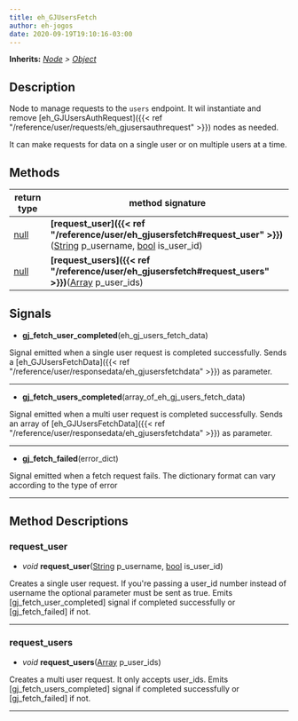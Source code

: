 ```yaml
---  
title: eh_GJUsersFetch  
author: eh-jogos  
date: 2020-09-19T19:10:16-03:00  
---  
```

**Inherits:** _[Node](https://docs.godotengine.org/en/stable/classes/class_node.html) > [Object](https://docs.godotengine.org/en/stable/classes/class_object.html)_  
## Description  
 Node to manage requests to the `users` endpoint. It wil instantiate and remove
 [eh_GJUsersAuthRequest]({{< ref "/reference/user/requests/eh_gjusersauthrequest" >}}) nodes as needed.

 It can make requests for data on a single user or on multiple users at a time.
  
  
## Methods 
  
| return type | method signature |  
| ----------- | ---------------- |  
| [null](https://docs.godotengine.org/en/stable/classes/class_null.html) | **[request_user]({{< ref "/reference/user/eh_gjusersfetch#request_user" >}})**([String](https://docs.godotengine.org/en/stable/classes/class_string.html) p_username, [bool](https://docs.godotengine.org/en/stable/classes/class_bool.html) is_user_id) |  
| [null](https://docs.godotengine.org/en/stable/classes/class_null.html) | **[request_users]({{< ref "/reference/user/eh_gjusersfetch#request_users" >}})**([Array](https://docs.godotengine.org/en/stable/classes/class_array.html) p_user_ids) |  
  
## Signals  
  
- **gj_fetch_user_completed**(eh_gj_users_fetch_data) 
  
 Signal emitted when a single user request is completed successfully. Sends a [eh_GJUsersFetchData]({{< ref "/reference/user/responsedata/eh_gjusersfetchdata" >}})
 as parameter.
  
---------
- **gj_fetch_users_completed**(array_of_eh_gj_users_fetch_data) 
  
 Signal emitted when a multi user request is completed successfully. Sends an array of 
 [eh_GJUsersFetchData]({{< ref "/reference/user/responsedata/eh_gjusersfetchdata" >}}) as parameter.
  
---------
- **gj_fetch_failed**(error_dict) 
  
 Signal emitted when a fetch request fails. The dictionary format can vary according to the type of
 error
  
---------
## Method Descriptions  
  
### request_user 
- _void_ **request_user**([String](https://docs.godotengine.org/en/stable/classes/class_string.html) p_username, [bool](https://docs.godotengine.org/en/stable/classes/class_bool.html) is_user_id) 
  
 Creates a single user request. If you're passing a user_id number instead of username the optional
 parameter must be sent as true.
 Emits [gj_fetch_user_completed] signal if completed successfully or [gj_fetch_failed] if not.
  
---------
### request_users 
- _void_ **request_users**([Array](https://docs.godotengine.org/en/stable/classes/class_array.html) p_user_ids) 
  
 Creates a multi user request. It only accepts user_ids.
 Emits [gj_fetch_users_completed] signal if completed successfully or [gj_fetch_failed] if not.
  
---------
